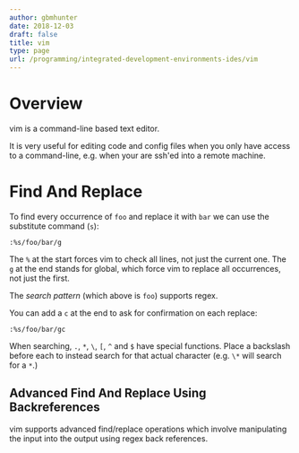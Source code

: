 ```yaml
---
author: gbmhunter
date: 2018-12-03
draft: false
title: vim
type: page
url: /programming/integrated-development-environments-ides/vim
---
```


# Overview

vim is a command-line based text editor.

It is very useful for editing code and config files when you only have access to a command-line, e.g. when your are ssh'ed into a remote machine.

# Find And Replace

To find every occurrence of `foo` and replace it with `bar` we can use the substitute command (`s`):

```
:%s/foo/bar/g
```

The `%` at the start forces vim to check all lines, not just the current one. The `g` at the end stands for global, which force vim to replace all occurrences, not just the first.

The _search pattern_ (which above is `foo`) supports regex. 

You can add a `c` at the end to ask for confirmation on each replace:

```
:%s/foo/bar/gc
```

When searching, `.`, `*`, `\`, `[`, `^` and `$` have special functions. Place a backslash before each to instead search for that actual character (e.g. `\*` will search for a `*`.)

## Advanced Find And Replace Using Backreferences

vim supports advanced find/replace operations which involve manipulating the input into the output using regex back references.

